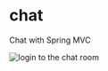 # chat
Chat with Spring MVC

![login to the chat room](https://raw.githubusercontent.com/Eliezer-Brand/chat/branch/path/to/img.png)
